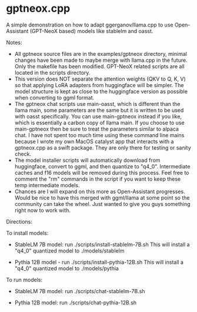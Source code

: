# gptneox.cpp

A simple demonstration on how to adapt ggerganov/llama.cpp to use Open-Assistant (GPT-NeoX based) models like stablelm and oasst.

Notes:
- All gptneox source files are in the examples/gptneox directory, minimal changes have been made to maybe merge with llama.cpp in the future. Only the makefile has been modified. GPT-NeoX related scripts are all located in the scripts directory.
- This version does NOT separate the attention weights (QKV to Q, K, V) so that applying LoRA adapters from huggingface will be simpler. The model structure is kept as close to the huggingface version as possible when converting to ggml format.
- The gptneox chat scripts use main-oasst, which is different than the llama main, some parameters are the same but it is written to be used with oasst specifically. You can use main-gptneox instead if you like, which is essentially a carbon copy of llama main. If you choose to use main-gptneox then be sure to treat the parameters similar to alpaca chat. I have not spent too much time using these command line mains because I wrote my own MacOS catalyst app that interacts with a gptneox.cpp as a swift package. They are only there for testing or sanity check.
- The model installer scripts will automatically download from huggingface, convert to ggml, and then quantize to "q4_0". Intermediate caches and f16 models will be removed during this process. Feel free to comment the "rm" commands in the script if you want to keep these temp intermediate models.
- Chances are I will expand on this more as Open-Assistant progresses. Would be nice to have this merged with ggml/llama at some point so the community can take the wheel. Just wanted to give you guys something right now to work with.

Directions:

To install models:

- StableLM 7B model:
    run ./scripts/install-stablelm-7B.sh
    This will install a "q4_0" quantized model to ./models/stablelm
    
- Pythia 12B model - run ./scripts/install-pythia-12B.sh
    This will install a "q4_0" quantized model to ./models/pythia
    
To run models:

- StableLM 7B model:
    run ./scripts/chat-stablelm-7B.sh

- Pythia 12B model:
    run ./scripts/chat-pythia-12B.sh
